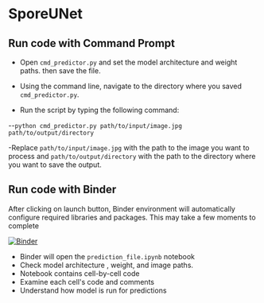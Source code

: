 # SporeUNet

## Run code with Command Prompt 
- Open `cmd_predictor.py` and set the model architecture and weight paths. then save the file. 

- Using the command line, navigate to the directory where you saved `cmd_predictor.py`. 

- Run the script by typing the following command:

--`python cmd_predictor.py path/to/input/image.jpg path/to/output/directory`

-Replace `path/to/input/image.jpg` with the path to the image you want to process and `path/to/output/directory` with the path to the directory where you want to save the output. 


## Run code with Binder
After clicking on launch button, Binder environment will automatically configure required libraries and packages. This may take a few moments to complete   

[![Binder](https://mybinder.org/badge_logo.svg)](https://mybinder.org/v2/gh/sqbqamar/SporeUNet/master?labpath=prediction_file.ipynb)

- Binder will open the `prediction_file.ipynb` notebook
- Check model architecture , weight, and image paths. 
- Notebook contains cell-by-cell code
- Examine each cell's code and comments
- Understand how model is run for predictions
